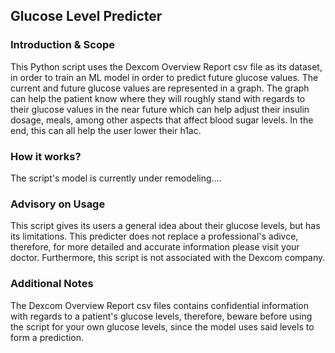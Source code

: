 ## Glucose Level Predicter
### Introduction & Scope
This Python script uses the Dexcom Overview Report csv file as its dataset, in order to train an ML model in order to predict future glucose values. The current and future glucose values are represented in a graph. The graph can help the patient know where they will roughly stand with regards to their glucose values in the near future which can help adjust their insulin dosage, meals, among other aspects that affect blood sugar levels. In the end, this can all help the user lower their h1ac.
### How it works?
The script's model is currently under remodeling....
### Advisory on Usage
This script gives its users a general idea about their glucose levels, but has its limitations. This predicter does not replace a professional's adivce, therefore, for more detailed and accurate information please visit your doctor. Furthermore, this script is not associated with the Dexcom company.
### Additional Notes
The Dexcom Overview Report csv files contains confidential information with regards to a patient's glucose levels, therefore, beware before using the script for your own glucose levels, since the model uses said levels to form a prediction. 
